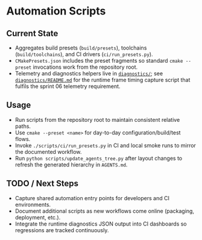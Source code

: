 # Automation Scripts

## Current State

- Aggregates build presets (`build/presets`), toolchains (`build/toolchains`), and CI drivers (`ci/run_presets.py`).
- `CMakePresets.json` includes the preset fragments so standard `cmake --preset` invocations work from the repository root.
- Telemetry and diagnostics helpers live in [`diagnostics/`](diagnostics/); see
  [`diagnostics/README.md`](diagnostics/README.md) for the runtime frame timing
  capture script that fulfils the sprint 06 telemetry requirement.

## Usage

- Run scripts from the repository root to maintain consistent relative paths.
- Use `cmake --preset <name>` for day-to-day configuration/build/test flows.
- Invoke `./scripts/ci/run_presets.py` in CI and local smoke runs to mirror the documented workflow.
- Run `python scripts/update_agents_tree.py` after layout changes to refresh the generated hierarchy in `AGENTS.md`.

## TODO / Next Steps

- Capture shared automation entry points for developers and CI environments.
- Document additional scripts as new workflows come online (packaging, deployment, etc.).
- Integrate the runtime diagnostics JSON output into CI dashboards so
  regressions are tracked continuously.
